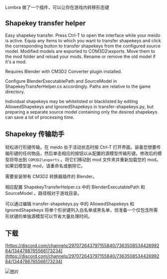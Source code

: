 Lombra 做了一个插件，可以让你在游戏内转移形态键

## Shapekey transfer helper

Easy shapekey transfer. Press Ctrl-T to open the interface while your meido is active. Equip any items to which you want to transfer shapekeys and click the corresponding button to transfer shapekeys from the configured source model. Modified models are exported to COM3D2\exports. Move them to the mod folder and reload your mods. Rename or remove the old model if it's a mod.

Requires Blender with CM3D2 Converter plugin installed.

Configure BlenderExecutablePath and SourceModel in ShapekeyTransferHelper.cs accordingly. Paths are relative to the game directory.

Individual shapekeys may be whitelisted or blacklisted by editing AllowedShapekeys and IgnoredShapekeys in transfer-shapekeys.py, but preparing a separate source model containing only the desired shapekeys can save a lot of processing time.



## Shapekey 传输助手

轻松进行形键传输。在 meido 处于活动状态时按 Ctrl-T 打开界面。装备您想要传输形键的任何物品，然后单击相应的按钮以从配置的源模型传输形键。修改后的模型将导出到 `COM3D2\exports` 。将它们移动到 mod 文件夹并重新加载您的 mod。如果旧模型是 mod，请重命名或删除它。

需要安装带有 CM3D2 转换器插件的 Blender。

相应配置 ShapekeyTransferHelper.cs 中的 BlenderExecutablePath 和 SourceModel 。路径相对于游戏目录。

可以通过编辑 transfer-shapekeys.py 中的 AllowedShapekeys 和 IgnoredShapekeys 将单个形状键列入白名单或黑名单，但准备一个仅包含所需形状键的单独源模型可以节省大量处理时间。

## 下载

[https://discord.com/channels/297072643797155840/736350853442699284/1344788765566173234](https://discord.com/channels/297072643797155840/736350853442699284/1344788765566173234)


![图片](https://github.com/user-attachments/assets/daa96106-2c8e-4751-b399-60f0653d2cc8)
